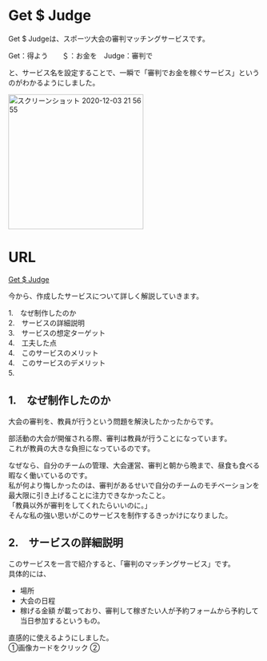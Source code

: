 # Get $ Judge

Get $ Judgeは、スポーツ大会の審判マッチングサービスです。

Get：得よう　　＄：お金を　Judge：審判で

と、サービス名を設定することで、一瞬で「審判でお金を稼ぐサービス」というのがわかるようにしました。

<img width="270" alt="スクリーンショット 2020-12-03 21 56 55" src="https://user-images.githubusercontent.com/72149371/101021212-fa9d5d80-35b2-11eb-83f2-309b3dff7e27.png">


# URL
[Get $ Judge](https://daikishirakawa.github.io/getjudge/)


今から、作成したサービスについて詳しく解説していきます。<br>

1.　なぜ制作したのか<br>
2.　サービスの詳細説明<br>
3.　サービスの想定ターゲット<br>
4.　工夫した点<br>
4.　このサービスのメリット<br>
4.　このサービスのデメリット<br>
5.　<br>

## 1.　なぜ制作したのか

大会の審判を、教員が行うという問題を解決したかったからです。

部活動の大会が開催される際、審判は教員が行うことになっています。<br>
これが教員の大きな負担になっているのです。

なぜなら、自分のチームの管理、大会運営、審判と朝から晩まで、昼食も食べる暇なく働いているのです。<br>
私が何より悔しかったのは、審判があるせいで自分のチームのモチベーションを最大限に引き上げることに注力できなかったこと。<br>
「教員以外が審判をしてくれたらいいのに。」<br>
そんな私の強い思いがこのサービスを制作するきっかけになりました。<br>


## 2.　サービスの詳細説明

このサービスを一言で紹介すると、「審判のマッチングサービス」です。<br>
具体的には、<br>
- 場所
- 大会の日程
- 稼げる金額
が載っており、審判して稼ぎたい人が予約フォームから予約して当日参加するというもの。<br>

直感的に使えるようにしました。<br>
①画像カードをクリック
②
